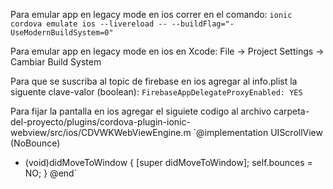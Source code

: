 Para emular app en legacy mode en ios correr en el comando:
`ionic cordova emulate ios --livereload -- --buildFlag="-UseModernBuildSystem=0"`

Para emular app en legacy mode en ios en Xcode:
File -> Project Settings -> Cambiar Build System

Para que se suscriba al topic de firebase en ios agregar al info.plist la siguente clave-valor (boolean):
`FirebaseAppDelegateProxyEnabled: YES`

Para fijar la pantalla en ios agregar el siguiete codigo al archivo carpeta-del-proyecto/plugins/cordova-plugin-ionic-webview/src/ios/CDVWKWebViewEngine.m
`@implementation UIScrollView (NoBounce)
- (void)didMoveToWindow {
   [super didMoveToWindow];
   self.bounces = NO;
}
@end`